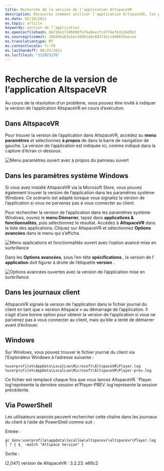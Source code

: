 ```yaml
---
title: Recherche de la version de l’application AltspaceVR
description: Découvrez comment utiliser l’application AltspaceVR, les paramètres et les journaux des clients pour rechercher la version de AltspaceVR en cours d’exécution.
ms.date: 02/10/2021
ms.topic: article
keywords: version de l’application
ms.openlocfilehash: 6b710e1724b890fa7ba0eecfcd774ef63128d5b7
ms.sourcegitcommit: 2db596ab5a1ecd4901a8c893741cc4d06f6aecea
ms.translationtype: MT
ms.contentlocale: fr-FR
ms.lasthandoff: 06/25/2021
ms.locfileid: "112923176"
---
```

# <a name="finding-the-altspacevr-app-version"></a>Recherche de la version de l’application AltspaceVR

Au cours de la résolution d’un problème, vous pouvez être invité à indiquer la version de l’application AltspaceVR en cours d’exécution.

## <a name="in-altspacevr"></a>Dans AltspaceVR

Pour trouver la version de l’application dans AltspaceVR, accédez au **menu paramètres** et sélectionnez **à propos** de dans la barre de navigation de gauche. La version de l’application est indiquée ici, comme indiqué dans la capture d’écran ci-dessous.

![Menu paramètres ouvert avec à propos du panneau ouvert](images/app-version-img-01.png)

## <a name="in-windows-system-settings"></a>Dans les paramètres système Windows

Si vous avez installé AltspaceVR via la Microsoft Store, vous pouvez également trouver la version de l’application dans les paramètres système Windows.  Ce scénario est adapté lorsque vous signalez la version de l’application si vous ne parvenez pas à vous connecter au client.

Pour rechercher la version de l’application dans les paramètres système Windows, ouvrez le **menu Démarrer**, tapez dans **applications & fonctionnalités**, puis sélectionnez le résultat. Accédez à **AltspaceVR** dans la liste des applications. Cliquez sur AltspaceVR et sélectionnez **Options avancées** dans le menu qui s’affiche.

![Menu applications et fonctionnalités ouvert avec l’option avancé mise en surbrillance](images/app-version-img-02.png)

Dans les **Options avancées**, sous l’en-tête **spécifications** , la version de l' **application** doit figurer à droite de l’étiquette **version** .

![Options avancées ouvertes avec la version de l’application mise en surbrillance](images/app-version-img-03.png)

## <a name="in-client-logs"></a>Dans les journaux client

AltspaceVR signale la version de l’application dans le fichier journal du client en tant que « version Altspace » au démarrage de l’application. Il s’agit d’une bonne option pour obtenir la version de l’application si vous ne parvenez pas à vous connecter au client, mais qu’elle a tenté de démarrer avant d’échouer.

## <a name="windows"></a>Windows

Sur Windows, vous pouvez trouver le fichier journal du client via l’Explorateur Windows à l’adresse suivante :

```
%userprofile%\AppData\LocalLow\Microsoft\AltspaceVR\Player.log
%userprofile%\AppData\LocalLow\Microsoft\AltspaceVR\Player-prev.log
```

Ce fichier est remplacé chaque fois que vous lancez AltspaceVR. 'Player. log’représente la dernière session et’Player-PREV. log’représente la session précédente.

## <a name="via-powershell"></a>Via PowerShell

Les utilisateurs avancés peuvent rechercher cette chaîne dans les journaux du client à l’aide de PowerShell comme suit :

Entrée :

```
gc $env:userprofile\appdata\locallow\altspacevr\altspacevr\Player.log | ? { $_ -match "Altspace Version" }
```

Sortie :

[2,047] version de AltspaceVR : 3.2.23. e66c2